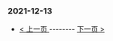 ### 2021-12-13 
 

- [ < 上一页 ](https://github.com/able8/weibo-hot-record/blob/master/2021-12-12.md) -------- [ 下一页 > ](https://github.com/able8/weibo-hot-record/blob/master/2021-12-14.md)